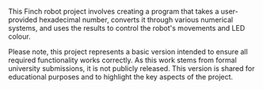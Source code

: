 This Finch robot project involves creating a program that takes a user-provided hexadecimal number, converts it through various numerical systems, and uses the results to control the robot's movements and LED colour.

Please note, this project represents a basic version intended to ensure all required functionality works correctly. As this work stems from formal university submissions, it is not publicly released. This version is shared for educational purposes and to highlight the key aspects of the project.
